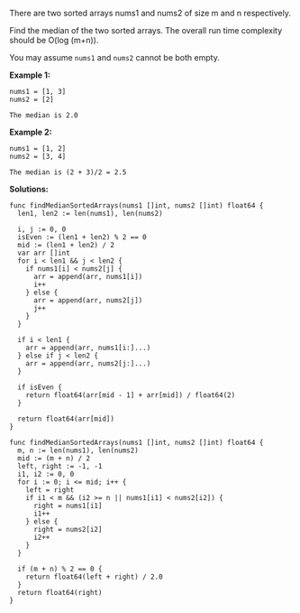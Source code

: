 There are two sorted arrays nums1 and nums2 of size m and n respectively.

Find the median of the two sorted arrays. The overall run time complexity should be O(log (m+n)).

You may assume `nums1` and `nums2` cannot be both empty.

**Example 1:**

```
nums1 = [1, 3]
nums2 = [2]

The median is 2.0
```

**Example 2:**

```
nums1 = [1, 2]
nums2 = [3, 4]

The median is (2 + 3)/2 = 2.5
```

**Solutions:**

```golang
func findMedianSortedArrays(nums1 []int, nums2 []int) float64 {
  len1, len2 := len(nums1), len(nums2)

  i, j := 0, 0
  isEven := (len1 + len2) % 2 == 0
  mid := (len1 + len2) / 2
  var arr []int
  for i < len1 && j < len2 {
    if nums1[i] < nums2[j] {
      arr = append(arr, nums1[i])
      i++
    } else {
      arr = append(arr, nums2[j])
      j++
    }
  }

  if i < len1 {
    arr = append(arr, nums1[i:]...)
  } else if j < len2 {
    arr = append(arr, nums2[j:]...)
  }

  if isEven {
    return float64(arr[mid - 1] + arr[mid]) / float64(2)
  }

  return float64(arr[mid])
}
```

```golang
func findMedianSortedArrays(nums1 []int, nums2 []int) float64 {
  m, n := len(nums1), len(nums2)
  mid := (m + n) / 2
  left, right := -1, -1
  i1, i2 := 0, 0
  for i := 0; i <= mid; i++ {
    left = right
    if i1 < m && (i2 >= n || nums1[i1] < nums2[i2]) {
      right = nums1[i1]
      i1++
    } else {
      right = nums2[i2]
      i2++
    }
  }

  if (m + n) % 2 == 0 {
    return float64(left + right) / 2.0
  }
  return float64(right)
}
```
